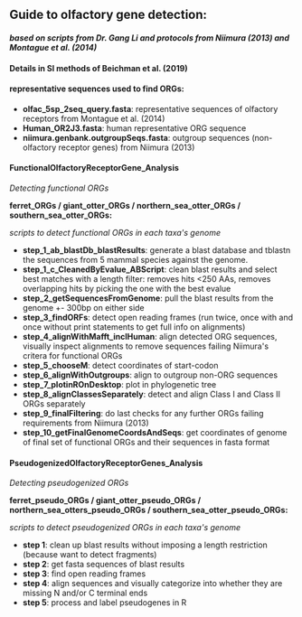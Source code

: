 ## Guide to olfactory gene detection:
#### *based on scripts from Dr. Gang Li and protocols from Niimura (2013) and Montague et al. (2014)*
#### Details in SI methods of Beichman et al. (2019)

#### representative sequences used to find ORGs: 
- **olfac_5sp_2seq_query.fasta**: representative sequences of olfactory receptors from Montague et al. (2014)
- **Human_OR2J3.fasta**: human representative ORG sequence
- **niimura.genbank.outgroupSeqs.fasta**: outgroup sequences (non-olfactory receptor genes) from Niimura (2013)

#### FunctionalOlfactoryReceptorGene_Analysis
*Detecting functional ORGs*

**ferret_ORGs / giant_otter_ORGs / northern_sea_otter_ORGs / southern_sea_otter_ORGs:**

*scripts to detect functional ORGs in each taxa's genome*
- **step_1_ab_blastDb_blastResults**: generate a blast database and tblastn the sequences from 5 mammal species against the genome. 
- **step_1_c_CleanedByEvalue_ABScript**: clean blast results and select best matches with a length filter: removes hits <250 AAs, removes overlapping hits by picking the one with the best evalue
- **step_2_getSequencesFromGenome**: pull the blast results from the genome +- 300bp on either side 
- **step_3_findORFs**: detect open reading frames (run twice, once with and once without print statements to get full info on alignments)
- **step_4_alignWithMafft_inclHuman**: align detected ORG sequences, visually inspect alignments to remove sequences failing Niimura's critera for functional ORGs
- **step_5_chooseM**: detect coordinates of start-codon
- **step_6_alignWithOutgroups**: align to outgroup non-ORG sequences
- **step_7_plotinROnDesktop**: plot in phylogenetic tree
- **step_8_alignClassesSeparately**: detect and align Class I and Class II ORGs separately
- **step_9_finalFiltering**: do last checks for any further ORGs failing requirements from Niimura (2013)
- **step_10_getFinalGenomeCoordsAndSeqs**: get coordinates of genome of final set of functional ORGs and their sequences in fasta format

#### PseudogenizedOlfactoryReceptorGenes_Analysis
*Detecting pseudogenized ORGs*

**ferret_pseudo_ORGs / giant_otter_pseudo_ORGs / northern_sea_otters_pseudo_ORGs / southern_sea_otter_pseudo_ORGs:**

*scripts to detect pseudogenized ORGs in each taxa's genome*

- **step 1**: clean up blast results without imposing a length restriction (because want to detect fragments)
- **step 2**: get fasta sequences of blast results 
- **step 3**: find open reading frames
- **step 4**: align sequences and visually categorize into whether they are missing N and/or C terminal ends
- **step 5**: process and label pseudogenes in R
